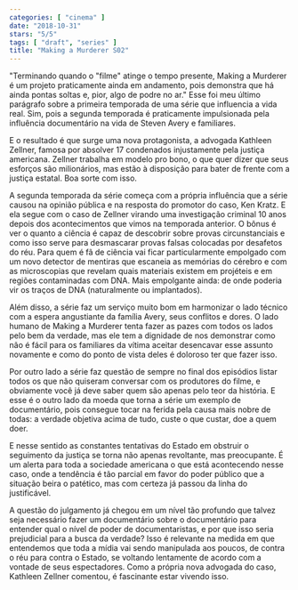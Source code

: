 ```yaml
---
categories: [ "cinema" ]
date: "2018-10-31"
stars: "5/5"
tags: [ "draft", "series" ]
title: "Making a Murderer S02"
---
```

"Terminando quando o "filme" atinge o tempo presente, Making a Murderer
é um projeto praticamente ainda em andamento, pois demonstra que há
ainda pontas soltas e, pior, algo de podre no ar." Esse foi meu último
parágrafo sobre a primeira temporada de uma série que influencia a
vida real. Sim, pois a segunda temporada é praticamente impulsionada
pela influência documentário na vida de Steven Avery e familiares.

E o resultado é que surge uma nova protagonista, a advogada Kathleen
Zellner, famosa por absolver 17 condenados injustamente pela justiça
americana. Zellner trabalha em modelo pro bono, o que quer dizer que
seus esforços são milionários, mas estão à disposição para bater
de frente com a justiça estatal. Boa sorte com isso.

A segunda temporada da série começa com a própria influência que a
série causou na opinião pública e na resposta do promotor do caso,
Ken Kratz. E ela segue com o caso de Zellner virando uma investigação
criminal 10 anos depois dos acontecimentos que vimos na temporada
anterior. O bônus é ver o quanto a ciência é capaz de descobrir
sobre provas circunstanciais e como isso serve para desmascarar provas
falsas colocadas por desafetos do réu. Para quem é fã de ciência
vai ficar particularmente empolgado com um novo detector de mentiras que
escaneia as memórias do cérebro e com as microscopias que revelam quais
materiais existem em projéteis e em regiões contaminadas com DNA. Mais
empolgante ainda: de onde poderia vir os traços de DNA (naturalmente
ou implantados).

Além disso, a série faz um serviço muito bom em harmonizar o lado
técnico com a espera angustiante da família Avery, seus conflitos e
dores. O lado humano de Making a Murderer tenta fazer as pazes com todos
os lados pelo bem da verdade, mas ele tem a dignidade de nos demonstrar
como não é fácil para os familiares da vítima aceitar desencavar
esse assunto novamente e como do ponto de vista deles é doloroso ter
que fazer isso.

Por outro lado a série faz questão de sempre no final dos episódios
listar todos os que não quiseram conversar com os produtores do
filme, e obviamente você já deve saber quem são apenas pelo teor da
história. E esse é o outro lado da moeda que torna a série um exemplo
de documentário, pois consegue tocar na ferida pela causa mais nobre
de todas: a verdade objetiva acima de tudo, custe o que custar, doe a
quem doer.

E nesse sentido as constantes tentativas do Estado em obstruir
o seguimento da justiça se torna não apenas revoltante, mas
preocupante. É um alerta para toda a sociedade americana o que está
acontecendo nesse caso, onde a tendência é tão parcial em favor do
poder público que a situação beira o patético, mas com certeza já
passou da linha do justificável.

A questão do julgamento já chegou em um nível tão profundo que
talvez seja necessário fazer um documentário sobre o documentário
para entender qual o nível de poder de documentaristas, e por que isso
seria prejudicial para a busca da verdade? Isso é relevante na medida
em que entendemos que toda a mídia vai sendo manipulada aos poucos, de
contra o réu para contra o Estado, se voltando lentamente de acordo com
a vontade de seus espectadores. Como a própria nova advogada do caso,
Kathleen Zellner comentou, é fascinante estar vivendo isso.
